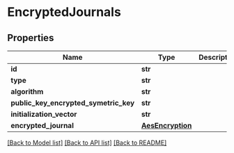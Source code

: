 # EncryptedJournals

## Properties
Name | Type | Description | Notes
------------ | ------------- | ------------- | -------------
**id** | **str** |  | [optional] 
**type** | **str** |  | [optional] 
**algorithm** | **str** |  | [optional] 
**public_key_encrypted_symetric_key** | **str** |  | [optional] 
**initialization_vector** | **str** |  | [optional] 
**encrypted_journal** | [**AesEncryption**](AesEncryption.md) |  | [optional] 

[[Back to Model list]](../README.md#documentation-for-models) [[Back to API list]](../README.md#documentation-for-api-endpoints) [[Back to README]](../README.md)


